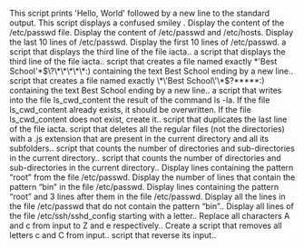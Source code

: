 This script prints 'Hello, World' followed by a new line to the standard output.
This script displays a confused smiley .
Display the content of the /etc/passwd file.
Display the content of /etc/passwd and /etc/hosts.
Display the last 10 lines of /etc/passwd.
Display the first 10 lines of /etc/passwd.
a script that displays the third line of the file iacta..
a script that displays the third line of the file iacta..
 script that creates a file named exactly \*\'Best School\'\*$\?\*\*\*\*\*:) containing the text Best School ending by a new line..
 script that creates a file named exactly \*\'Best School\'\*$\?\*\*\*\*\*:) containing the text Best School ending by a new line..
a script that writes into the file ls_cwd_content the result of the command ls -la. If the file ls_cwd_content already exists, it should be overwritten. If the file ls_cwd_content does not exist, create it..
script that duplicates the last line of the file iacta.
script that deletes all the regular files (not the directories) with a .js extension that are present in the current directory and all its subfolders..
script that counts the number of directories and sub-directories in the current directory..
script that counts the number of directories and sub-directories in the current directory..
Display lines containing the pattern “root” from the file /etc/passwd.
Display the number of lines that contain the pattern “bin” in the file /etc/passwd.
Display lines containing the pattern “root” and 3 lines after them in the file /etc/passwd.
Display all the lines in the file /etc/passwd that do not contain the pattern “bin”..
Display all lines of the file /etc/ssh/sshd_config starting with a letter..
Replace all characters A and c from input to Z and e respectively..
Create a script that removes all letters c and C from input..
script that reverse its input..
